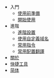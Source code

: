 * 入門
    * [使用前準備](#使用前)
    * [開始使用](#基本使用方法)
* 進階
    * [進階設置](#進階設置和疑難解答)
    * [使用自定義域名](#使用自定義域名)
    * [常用指令](#常用指令)
    * [常用配置翻譯](#server.properties中部分常用配置翻譯)
* [關於](#關於)
* [快捷工具](#快捷工具)
* [简体](../README.md)